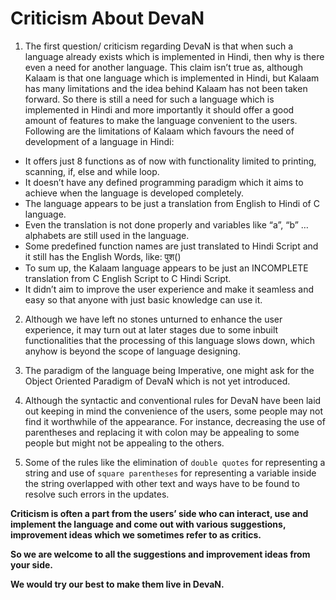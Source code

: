 # Criticism About DevaN

1. The first question/ criticism regarding DevaN is that when such a language already exists which is implemented in Hindi, then why is there even a need for another language. This claim isn’t true as, although Kalaam is that one language which is implemented in Hindi, but Kalaam has many limitations and the idea behind Kalaam has not been taken forward. So there is still a need for such a language which is implemented in Hindi and more importantly it should offer a good amount of features to make the language convenient to the users.
Following are the limitations of Kalaam which favours the need of development of a language in Hindi: 
* It offers just 8 functions as of now with functionality limited to printing, scanning, if, else and while loop.
* It doesn’t have any defined programming paradigm which it aims to achieve when the language is developed completely.
* The language appears to be just a translation from English to Hindi of C language.
* Even the translation is not done properly and variables like “a”, “b” … alphabets are still used in the language.
* Some predefined function names are just translated to Hindi Script and it still has the English Words, like: पुश()
* To sum up, the Kalaam language appears to be just an INCOMPLETE translation from C English Script to C Hindi Script.
* It didn’t aim to improve the user experience and make it seamless and easy so that anyone with just basic knowledge can use it.

2. Although we have left no stones unturned to enhance the user experience, it may turn out at later stages due to some inbuilt functionalities that the processing of this language slows down, which anyhow is beyond the scope of language designing.

3. The paradigm of the language being Imperative, one might ask for the Object Oriented Paradigm of DevaN which is not yet introduced.

4. Although the syntactic and conventional rules for DevaN have been laid out keeping in mind the convenience of the users, some people may not find it worthwhile of the appearance. For instance, decreasing the use of parentheses and replacing it with colon may be appealing to some people but might not be appealing to the others.

5. Some of the rules like the elimination of `double quotes` for representing a string and use of `square parentheses` for representing a variable inside the string overlapped with other text and ways have to be found to resolve such errors in the updates.

**Criticism is often a part from the users’ side who can interact, use and implement the language and come out with various suggestions, improvement ideas which we sometimes refer to as critics.**

**So we are welcome to all the suggestions and improvement ideas from your side.**

**We would try our best to make them live in DevaN.**



